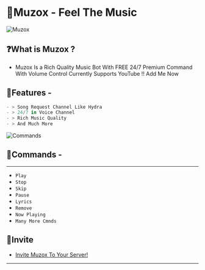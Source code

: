 
# 🎵Muzox - Feel The Music
![Muzox](https://media.discordapp.net/attachments/919868228501659678/938506651051388958/banner3.jpg?width=1440&height=525)

## ❓What is Muzox ?
- Muzox Is a Rich Quality Music Bot With FREE 24/7 Premium Command With Volume Control Currently Supports YouTube !! Add Me Now 

## 📄Features - 
```js
- > Song Request Channel Like Hydra
- > 24/7 in Voice Channel
- > Rich Music Quality
- > And Much More

```

![Commands](https://i.ibb.co/LPqfQTv/cmnds.png)
## 📄Commands - 

** **

- `Play`
- `Stop`
- `Skip`
- `Pause`
- `Lyrics`
- `Remove`
- `Now Playing`
- `Many More Cmnds`


## 🔗Invite 


- [ Invite Muzox To Your Server!](https://discord.gg/3QY683jpDA)




---
